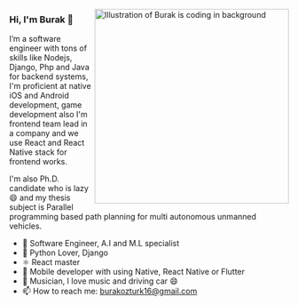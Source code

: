<a href="https://youtu.be/0z-GidYL04k" target="_blank"><img align="right" style="float:right" src="https://github.com/burakozturk16/burakozturk16/blob/main/burakstory.jpg" alt="Illustration of Burak is coding in background" width=350px/></a>

### Hi, I'm Burak 👋

I’m a software engineer with tons of skills like Nodejs, Django, Php and Java for backend systems, I'm proficient at native iOS and Android development, game development also I'm frontend team lead in a company and we use React and React Native stack for frontend works. 

I'm also Ph.D. candidate who is lazy 😄 and my thesis subject is Parallel programming based path planning for multi autonomous unmanned vehicles.

- 👔 Software Engineer, A.I and M.L specialist
- 🐍 Python Lover, Django
- ⚛️ React master
- 📱 Mobile developer with using Native, React Native or Flutter
- 🎼 Musician, I love music and driving car 😄
- 📫 How to reach me: burakozturk16@gmail.com

